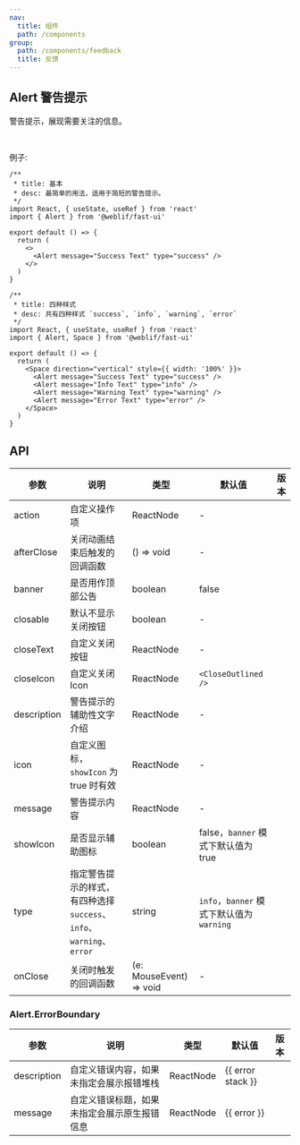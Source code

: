 ```yaml
---
nav:
  title: 组件
  path: /components
group:
  path: /components/feedback
  title: 反馈
---
```


## Alert 警告提示

警告提示，展现需要关注的信息。

<br />

例子:

<div class="fu-code-block-row">

<div class="fu-code-block-col-2-1">

```tsx
/**
 * title: 基本
 * desc: 最简单的用法，适用于简短的警告提示。
 */
import React, { useState, useRef } from 'react'
import { Alert } from '@weblif/fast-ui'

export default () => {
  return (
    <>
      <Alert message="Success Text" type="success" />
    </>
  )
}
```

</div>

<div class="fu-code-block-col-2-1">

```tsx
/**
 * title: 四种样式
 * desc: 共有四种样式 `success`, `info`, `warning`, `error`
 */
import React, { useState, useRef } from 'react'
import { Alert, Space } from '@weblif/fast-ui'

export default () => {
  return (
    <Space direction="vertical" style={{ width: '100%' }}>
      <Alert message="Success Text" type="success" />
      <Alert message="Info Text" type="info" />
      <Alert message="Warning Text" type="warning" />
      <Alert message="Error Text" type="error" />
    </Space>
  )
}
```

</div>
</div>

## API

| 参数        | 说明                                                                 | 类型                    | 默认值                                    | 版本 |
| ----------- | -------------------------------------------------------------------- | ----------------------- | ----------------------------------------- | ---- |
| action      | 自定义操作项                                                         | ReactNode               | -                                         |      |
| afterClose  | 关闭动画结束后触发的回调函数                                         | () => void              | -                                         |      |
| banner      | 是否用作顶部公告                                                     | boolean                 | false                                     |      |
| closable    | 默认不显示关闭按钮                                                   | boolean                 | -                                         |      |
| closeText   | 自定义关闭按钮                                                       | ReactNode               | -                                         |      |
| closeIcon   | 自定义关闭 Icon                                                      | ReactNode               | `<CloseOutlined />`                       |      |
| description | 警告提示的辅助性文字介绍                                             | ReactNode               | -                                         |      |
| icon        | 自定义图标，`showIcon` 为 true 时有效                                | ReactNode               | -                                         |      |
| message     | 警告提示内容                                                         | ReactNode               | -                                         |      |
| showIcon    | 是否显示辅助图标                                                     | boolean                 | false，`banner` 模式下默认值为 true       |      |
| type        | 指定警告提示的样式，有四种选择 `success`、`info`、`warning`、`error` | string                  | `info`，`banner` 模式下默认值为 `warning` |      |
| onClose     | 关闭时触发的回调函数                                                 | (e: MouseEvent) => void | -                                         |      |

### Alert.ErrorBoundary

| 参数        | 说明                                         | 类型      | 默认值            | 版本 |
| ----------- | -------------------------------------------- | --------- | ----------------- | ---- |
| description | 自定义错误内容，如果未指定会展示报错堆栈     | ReactNode | {{ error stack }} |      |
| message     | 自定义错误标题，如果未指定会展示原生报错信息 | ReactNode | {{ error }}       |      |
